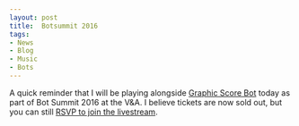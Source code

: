 ```yaml
---
layout: post
title:  Botsummit 2016
tags:
- News
- Blog
- Music
- Bots
---
```


A quick reminder that I will be playing alongside [Graphic Score Bot](https://emmawinston.me/graphicscorebot) today as part of Bot Summit 2016 at the V&A. I believe tickets are now sold out, but you can still [RSVP to join the livestream](http://tinysubversions.com/botsummit/2016).